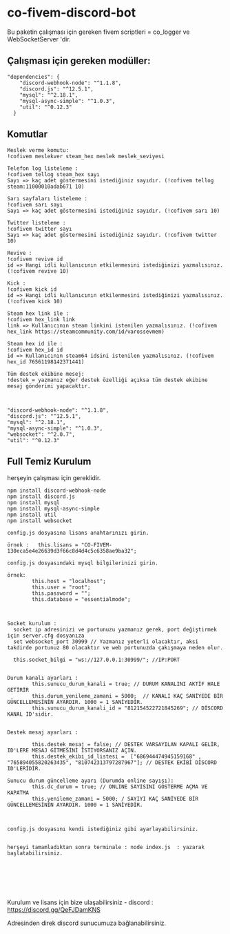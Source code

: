 # co-fivem-discord-bot

Bu paketin çalışması için gereken fivem scriptleri = co_logger ve WebSocketServer 'dir.

##  Çalışması için gereken modüller:

```
"dependencies": {
    "discord-webhook-node": "^1.1.8",
    "discord.js": "^12.5.1",
    "mysql": "^2.18.1",
    "mysql-async-simple": "^1.0.3",
    "util": "^0.12.3"
  }
  ```
  
## Komutlar

```
Meslek verme komutu:
!cofivem meslekver steam_hex meslek meslek_seviyesi
 
Telefon log listeleme :
!cofivem tellog steam_hex sayı
Sayı => kaç adet göstermesini istediğiniz sayıdır. (!cofivem tellog steam:11000010adab671 10) 
 
Sarı sayfaları listeleme :
!cofivem sarı sayı
Sayı => kaç adet göstermesini istediğiniz sayıdır. (!cofivem sarı 10)

Twitter listeleme :
!cofivem twitter sayı
Sayı => kaç adet göstermesini istediğiniz sayıdır. (!cofivem twitter 10)

Revive :
!cofivem revive id
id => Hangi idli kullanıcının etkilenmesini istediğinizi yazmalısınız. (!cofivem revive 10)

Kick :
!cofivem kick id
id => Hangi idli kullanıcının etkilenmesini istediğinizi yazmalısınız. (!cofivem kick 10)

Steam hex link ile :
!cofivem hex_link link
link => Kullanıcının steam linkini istenilen yazmalısınız. (!cofivem hex_link https://steamcommunity.com/id/varossevmem)

Steam hex id ile :
!cofivem hex_id id
id => Kullanıcının steam64 idsini istenilen yazmalısınız. (!cofivem hex_id 76561198142371441)

Tüm destek ekibine mesej:
!destek = yazmanız eğer destek özelliği açıksa tüm destek ekibine mesaj gönderimi yapacaktır.

 
```

    "discord-webhook-node": "^1.1.8",
    "discord.js": "^12.5.1",
    "mysql": "^2.18.1",
    "mysql-async-simple": "^1.0.3",
    "websocket": "^2.0.7", 
    "util": "^0.12.3"
    
## Full Temiz Kurulum
herşeyin çalışması için gereklidir.
```
npm install discord-webhook-node
npm install discord.js
npm install mysql
npm install mysql-async-simple
npm install util
npm install websocket

config.js dosyasına lisans anahtarınızı girin.

örnek :   this.lisans = "CO-FIVEM-130eca5e4e26639d3f66c8d4d4c5c6358ae9ba32";

config.js dosyasındaki mysql bilgilerinizi girin.

örnek:
        this.host = "localhost";
        this.user = "root";
        this.password = "";
        this.database = "essentialmode";



Socket kurulum :
  socket ip adresinizi ve portunuzu yazmanız gerek, port değiştirmek için server.cfg dosyanıza 
  set websocket_port 30999 // Yazmanız yeterli olacaktır, aksi takdirde portunuz 80 olacaktır ve web portunuzda çakışmaya neden olur.
  
  this.socket_bilgi = "ws://127.0.0.1:30999/"; //IP:PORT


Durum kanalı ayarları :
        this.sunucu_durum_kanali = true; // DURUM KANALINI AKTİF HALE GETİRİR
        this.durum_yenileme_zamani = 5000;  // KANALI KAÇ SANİYEDE BİR GÜNCELLEMESİNİN AYARDIR. 1000 = 1 SANİYEDİR.
        this.sunucu_durum_kanali_id = "812154522721845269"; // DİSCORD KANAL ID'sidir.
        
        
Destek mesaj ayarları :

        this.destek_mesaj = false; // DESTEK VARSAYILAN KAPALI GELİR, ID'LERE MESAJ GİTMESİNİ İSTİYORSANIZ AÇIN.
        this.destek_ekibi_id_listesi =  ["686944474945159168" , "765894055820263435", "810742313797287967"]; // DESTEK EKİBİ DİSCORD ID'LERİDİR.
        
Sunucu durum güncelleme ayarı (Durumda online sayısı):
        this.dc_durum = true; // ONLINE SAYISINI GÖSTERME AÇMA VE KAPATMA
        this.yenileme_zamani = 5000; / SAYIYI KAÇ SANİYEDE BİR GÜNCELLEMESİNİN AYARDIR. 1000 = 1 SANİYEDİR.



config.js dosyasını kendi istediğiniz gibi ayarlayabilirsiniz.


herşeyi tamamladıktan sonra terminale : node index.js  : yazarak başlatabilirsiniz.







```



Kurulum ve lisans için bize ulaşabilirsiniz - discord : https://discord.gg/QeFJDamKNS

Adresinden direk discord sunucumuza bağlanabilirsiniz.

